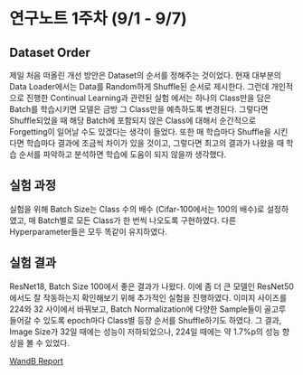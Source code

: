 # 연구노트 1주차 (9/1 - 9/7)
## Dataset Order
제일 처음 떠올린 개선 방안은 Dataset의 순서를 정해주는 것이었다. 현재 대부분의 Data Loader에서는 Data를 Random하게 Shuffle된 순서로 제시한다. 그런데 개인적으로 진행한 Continual Learning과 관련된 실험 에서는 하나의 Class만을 담은 Batch를 학습시키면 모델은 금방 그 Class만을 예측하도록 변경된다.
그렇다면 Shuffle되었을 때 해당 Batch에 포함되지 않은 Class에 대해서 순간적으로 Forgetting이 일어날 수도 있겠다는 생각이 들었다. 또한 매 학습마다 Shuffle을 시킨다면 학습마다 결과에 조금씩 차이가 있을 것이고, 그렇다면 최고의 결과가 나왔을 때 학습 순서를 파악하고 분석하면 학습에 도움이 되지 않을까 생각했다.

## 실험 과정
실험을 위해 Batch Size는 Class 수의 배수 (Cifar-100에서는 100의 배수)로 설정하였고, 매 Batch별로 모든 Class가 한 번씩 나오도록 구현하였다. 다른 Hyperparameter들은 모두 똑같이 유지하였다.


## 실험 결과
ResNet18, Batch Size 100에서 좋은 결과가 나왔다. 이에 좀 더 큰 모델인 ResNet50에서도 잘 작동하는지 확인해보기 위해 추가적인 실험을 진행하였다. 이미지 사이즈를 224와 32 사이에서 바꿔보고, Batch Normalization에 다양한 Sample들이 골고루 들어갈 수 있도록 epoch마다 Class별 등장 순서를 Shuffle하기도 하였다. 그 결과, Image Size가 32일 때에는 성능이 저하되었으나, 224일 때에는 약 1.7%p의 성능 향상을 볼 수 있었다.  

[WandB Report](https://api.wandb.ai/links/oso0310/u6s45ncx)
